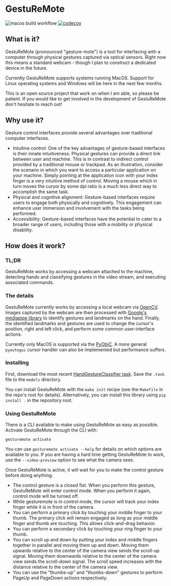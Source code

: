 

# GestuReMote

![macos build workflow](https://github.com/samvoisin/gesture-control/actions/workflows/build-macos.yaml/badge.svg?event=push)
[![codecov](https://codecov.io/gh/samvoisin/gesture-control/graph/badge.svg?token=K16WHE65U4)](https://codecov.io/gh/samvoisin/gesture-control)

## What is it?

GestuReMote (pronounced "gesture-mote") is a tool for interfacing with a computer through physical gestures captured via optical sensors. Right now this means a standard webcam - though I plan to construct a dedicated device in the future.

Currently GestuReMote supports systems running MacOS. Support for Linux operating systems and Windows will be here in the next few months.

This is an open source project that work on when I am able, so please be patient. If you would like to get involved in the development of GestuReMote don't hesitate to reach out!

## Why use it?

Gesture control interfaces provide several advantages over traditional computer interfaces.

* Intuitive control: One of the key advantages of gesture-based interfaces is their innate intuitiveness. Physical gestures can provide a direct link between user and machine. This is in contrast to indirect control provided by a traditional mouse or trackpad. As an illustration, consider the scenario in which you want to access a particular application on your machine. Simply pointing at the application icon with your index finger is a very intuitive method of control. Moving a mouse which in turn moves the cursor by some dpi ratio is a much less direct way to accomplish the same task.
* Physical and cognitive alignment: Gesture-based interfaces require users to engage both physically and cognitively. This engagement can enhance user immersion and involvement with the tasks being performed.
* Accessibility: Gesture-based interfaces have the potential to cater to a broader range of users, including those with a mobility or physical disability.

## How does it work?

### TL;DR

GestuReMote works by accessing a webcam attached to the machine, detecting hands and classifying gestures in the video stream, and executing associated commands.

### The details

GestuReMote currently works by accessing a local webcam via [OpenCV](https://opencv.org/). Images captured by the webcam are then processed with [Google's mediapipe library](https://developers.google.com/mediapipe/solutions/vision/gesture_recognizer) to identify gestures and landmarks on the hand. Finally, the identified landmarks and gestures are used to change the cursor's position, right and left click, and perform some common user-interface actions.

Currently only MacOS is supported via the [PyObjC](https://pyobjc.readthedocs.io/en/latest/). A more general `pyautogui` cursor handler can also be implemented but performance suffers.

### Installing

First, download the most recent [HandGestureClassifier task](https://developers.google.com/mediapipe/solutions/vision/gesture_recognizer#models). Save the `.task` file to the `models` directory.

You can install GestuReMote with the `make init` recipe (see the `Makefile` in the repo's root for details). Alternatively, you can install this library using `pip install .` in the repository root.

### Using GestuReMote

There is a CLI available to make using GestuReMote as easy as possible. Activate GestuReMote through the CLI with:

```
gesturemote activate
```

You can use `gesturemote activate --help` for details on which options are available to you. If you are having a hard time getting GestuReMote to work, use the `--video-preview` option to see what the camera sees.

Once GestuReMote is active, it will wait for you to make the control gesture before doing anything.

* The control gesture is a closed fist. When you perform this gesture, GestuReMote will enter control mode. When you perform it again, control mode will be turned off.
* While gesturemote is in control mode, the cursor will track your index finger while it is in front of the camera.
* You can perform a primary click by touching your middle finger to your thumb. The primary click will remain engaged as long as your middle finger and thumb are touching. This allows click-and-drag behavior.
* You can perform a secondary click by touching your ring finger to your thumb.
* You can scroll up and down by putting your index and middle fingers together in parallel and moving them up and down. Moving them upwards relative to the center of the camera view sends the scroll-up signal. Moving them downwards relative to the center of the camera view sends the scroll-down signal. The scroll speed increases with the distance relative to the center of the camera view.
* You can use the "thumbs-up" and "thumbs-down" gestures to perform PageUp and PageDown actions respectively.